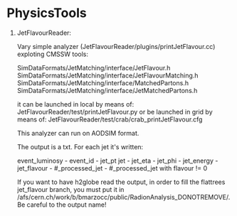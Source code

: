 PhysicsTools
============

1) JetFlavourReader:
    
    Vary simple analyzer (JetFlavourReader/plugins/printJetFlavour.cc) exploting CMSSW tools:
    
    SimDataFormats/JetMatching/interface/JetFlavour.h
    SimDataFormats/JetMatching/interface/JetFlavourMatching.h
    SimDataFormats/JetMatching/interface/MatchedPartons.h
    SimDataFormats/JetMatching/interface/JetMatchedPartons.h
    
    it can be launched in local by means of: JetFlavourReader/test/printJetFlavour.py
    or be launched in grid by means of: JetFlavourReader/test/crab/crab_printJetFlavour.cfg
    
    This analyzer can run on AODSIM format.
    
    The output is a txt. For each jet it's written:
    
    event_luminosy - event_id - jet_pt jet - jet_eta - jet_phi - jet_energy - jet_flavour - #_processed_jet - #_processed_jet with flavour != 0
    
    If you want to have h2globe read the output, in order to fill the flattrees jet_flavour branch, you must put it
    in /afs/cern.ch/work/b/bmarzocc/public/RadionAnalysis_DONOTREMOVE/. Be careful to the output name! 
